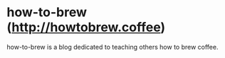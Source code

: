 how-to-brew (http://howtobrew.coffee)
===========

how-to-brew is a blog dedicated to teaching others how to brew coffee.
